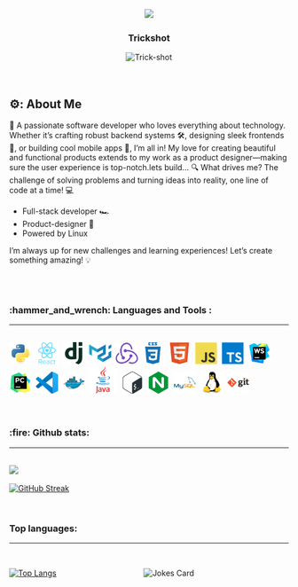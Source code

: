   <div id="header" align="center">
      <img
        src="https://lottie.host/embed/e0bb069c-7855-4957-8bce-ff3d4c5ea562/WAXMEJOWvf.lottie"
        width="300"
      />
      <dotlottie-player
        src="https://lottie.host/e0bb069c-7855-4957-8bce-ff3d4c5ea562/WAXMEJOWvf.lottie"
        background="transparent"
        speed="1"
        style="width: 300px; height: 300px"
        loop
        autoplay
      ></dotlottie-player>
      <h3>Trickshot</h3>
      <img
        src="https://komarev.com/ghpvc/?username=Trick-shot&label=Profile%20views&color=0e75b6&style=flat"
        alt="Trick-shot"
      />
    </div>
    <br />
    <br />
    <h2>⚙️: About Me</h2>
    <p>
      👋 A passionate software developer who loves everything about technology.
      Whether it’s crafting robust backend systems 🛠️, designing sleek frontends
      🎨, or building cool mobile apps 📱, I’m all in! My love for creating
      beautiful and functional products extends to my work as a product
      designer—making sure the user experience is top-notch.lets build... 🔍
      What drives me? The challenge of solving problems and turning ideas into
      reality, one line of code at a time! 💻<br />
    </p>

  <ul>
      <li>Full-stack developer 🏎️</li>
      <li>Product-designer 🎨</li>
      <li>Powered by Linux</li>
   </ul>

   <p>
      I’m always up for new challenges and learning experiences! Let’s create
      something amazing! 💡
    </p>
    <br />
    <br />
    <h3 align="left">:hammer_and_wrench: Languages and Tools :</h3>
    <hr />
    <br />
    <div>
      <img
        src="https://github.com/devicons/devicon/blob/master/icons/python/python-original.svg"
        title="python"
        alt="python"
        width="40"
        height="40"
      />&nbsp;
      <img
        src="https://github.com/devicons/devicon/blob/master/icons/react/react-original-wordmark.svg"
        title="React"
        alt="React"
        width="40"
        height="40"
      />&nbsp;
      <img
        src="https://github.com/devicons/devicon/blob/master/icons/django/django-plain.svg"
        title="django"
        alt="django"
        width="40"
        height="40"
      />&nbsp;
      <img
        src="https://github.com/devicons/devicon/blob/master/icons/materialui/materialui-original.svg"
        title="Material UI"
        alt="Material UI"
        width="40"
        height="40"
      />&nbsp;
      <img
        src="https://github.com/devicons/devicon/blob/master/icons/redux/redux-original.svg"
        title="Redux"
        alt="Redux "
        width="40"
        height="40"
      />&nbsp;
      <img
        src="https://github.com/devicons/devicon/blob/master/icons/css3/css3-plain-wordmark.svg"
        title="CSS3"
        alt="CSS"
        width="40"
        height="40"
      />&nbsp;
      <img
        src="https://github.com/devicons/devicon/blob/master/icons/html5/html5-original.svg"
        title="HTML5"
        alt="HTML"
        width="40"
        height="40"
      />&nbsp;
      <img
        src="https://github.com/devicons/devicon/blob/master/icons/javascript/javascript-original.svg"
        title="JavaScript"
        alt="JavaScript"
        width="40"
        height="40"
      />&nbsp;
      <img
        src="https://github.com/devicons/devicon/blob/master/icons/typescript/typescript-original.svg"
        title="typescript"
        alt="typescript"
        width="40"
        height="40"
      />&nbsp;
      <img
        src="https://github.com/devicons/devicon/blob/master/icons/webstorm/webstorm-original.svg"
        title="django-rest-framework"
        alt="django-rest-framework"
        width="40"
        height="40"
      />&nbsp;
      <img
        src="https://github.com/devicons/devicon/blob/master/icons/pycharm/pycharm-original.svg?short_path=17fee95"
        title="pycharm"
        alt="pycharm"
        width="40"
        height="40"
      />&nbsp;
      <img
        src="https://github.com/devicons/devicon/blob/master/icons/vscode/vscode-original.svg"
        title="vscode"
        alt="vscode"
        width="40"
        height="40"
      />&nbsp;
      <img
        src="https://github.com/devicons/devicon/blob/master/icons/docker/docker-original.svg"
        title="docker"
        alt="docker"
        width="40"
        height="40"
      />&nbsp;
      <img
        src="https://github.com/devicons/devicon/blob/master/icons/java/java-original-wordmark.svg"
        title="Java"
        alt="Java"
        width="50"
        height="50"
      />&nbsp;
      <img
        src="https://github.com/devicons/devicon/blob/master/icons/bash/bash-original.svg"
        title="Bash"
        alt="Bash"
        width="40"
        height="40"
      />&nbsp;
      <img
        src="https://github.com/devicons/devicon/blob/master/icons/nginx/nginx-original.svg"
        title="Nginx"
        alt="Nginx"
        width="40"
        height="40"
      />&nbsp;
      <img
        src="https://github.com/devicons/devicon/blob/master/icons/mysql/mysql-original-wordmark.svg"
        title="MySQL"
        alt="MySQL"
        width="40"
        height="40"
      />&nbsp;
      <img
        src="https://github.com/devicons/devicon/blob/master/icons/linux/linux-original.svg"
        title="linux"
        alt="linux"
        width="40"
        height="40"
      />&nbsp;
      <img
        src="https://github.com/devicons/devicon/blob/master/icons/git/git-original-wordmark.svg"
        title="Git"
        **alt="Git"
        width="40"
        height="40"
      />
    </div>
    <br />
    <br />
    <h3 align="left">:fire: Github stats:</h3>
    <hr />
    <br />
    <picture>
      <source
        srcset="
          https://github-readme-stats.vercel.app/api?username=Trick-shot&show_icons=true&theme=tokyonight
        "
        media="(prefers-color-scheme: dark)"
      />
      <source
        srcset="
          https://github-readme-stats.vercel.app/api?username=Trick-shot&show_icons=true
        "
        media="(prefers-color-scheme: light), (prefers-color-scheme: no-preference)"
      />
      <img
        src="https://github-readme-stats.vercel.app/api?username=Trick-shot&show_icons=true"
      />
      &nbsp; &nbsp; &nbsp;
    </picture>&nbsp;

[![GitHub
 Streak](https://github-readme-streak-stats.herokuapp.com?user=Trick-shot&theme=tokyonight-duo&hide_border=true)](https://git.io/streak-stats)

  <br />
    <h3 align="left">Top languages:</h3>
    <hr />
    <br />

[![Top
    Langs](https://github-readme-stats.vercel.app/api/top-langs/?username=Trick-shot&layout=donut&theme=radical)](https://github.com/anuraghazra/github-readme-stats)
    &nbsp; &nbsp; &nbsp; &nbsp; &nbsp; &nbsp; &nbsp; &nbsp; &nbsp; &nbsp; &nbsp;
    &nbsp; &nbsp; &nbsp; &nbsp; &nbsp; &nbsp; &nbsp; &nbsp; &nbsp;<img
      src="https://readme-jokes.vercel.app/api?theme=tokyonight"
      alt="Jokes Card"
    />

<script
      src="https://unpkg.com/@dotlottie/player-component@2.7.12/dist/dotlottie-player.mjs"
      type="module"
    ></script>